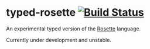 # typed-rosette [![Build Status](https://travis-ci.org/stchang/typed-rosette.svg?branch=master)](https://travis-ci.org/stchang/typed-rosette)
An experimental typed version of the [Rosette](https://emina.github.io/rosette/) language.

Currently under development and unstable.
